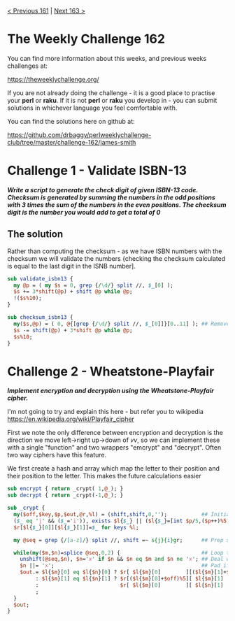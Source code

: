 [< Previous 161](https://github.com/drbaggy/perlweeklychallenge-club/tree/master/challenge-161/james-smith) |
[Next 163 >](https://github.com/drbaggy/perlweeklychallenge-club/tree/master/challenge-163/james-smith)
# The Weekly Challenge 162

You can find more information about this weeks, and previous weeks challenges at:

  https://theweeklychallenge.org/

If you are not already doing the challenge - it is a good place to practise your
**perl** or **raku**. If it is not **perl** or **raku** you develop in - you can
submit solutions in whichever language you feel comfortable with.

You can find the solutions here on github at:

https://github.com/drbaggy/perlweeklychallenge-club/tree/master/challenge-162/james-smith

# Challenge 1 - Validate ISBN-13

***Write a script to generate the check digit of given ISBN-13 code. Checksum is generated by summing the numbers in the odd positions with 3 times the sum of the numbers in the even positions. The checksum digit is the number you would add to get a total of 0***

## The solution

Rather than computing the checksum - as we have ISBN numbers with the checksum we will validate the numbers {checking the checksum calculated is equal to the last digit in the ISNB number].

```perl
sub validate_isbn13 {
  my @p = ( my $s = 0, grep {/\d/} split //, $_[0] );
  $s += 3*shift(@p) + shift @p while @p;
  !($s%10);
}

sub checksum_isbn13 {
  my($s,@p) = ( 0, @{[grep {/\d/} split //, $_[0]]}[0..11] ); ## Remove checksum if present..
  $s -= shift(@p) + 3*shift @p while @p;
  $s%10;
}
```

# Challenge 2 - Wheatstone-Playfair

***Implement encryption and decryption using the Wheatstone-Playfair cipher.***

I'm not going to try and explain this here - but refer you to wikipedia https://en.wikipedia.org/wiki/Playfair_cipher

First we note the only difference between encryption and decryption is the direction we move left->right up->down of *vv*, so we can implement these with a single "function" and two wrappers "emcrypt" and "decrypt". Often two way ciphers have this feature.

We first create a hash and array which map the letter to their position and their position to the letter. This makes the future calculations easier
```perl
sub encrypt { return _crypt( 1,@_); }
sub decrypt { return _crypt(-1,@_); }

sub _crypt {
  my($off,$key,$p,$out,@r,%l) = (shift,shift,0,'');           ## Initialise variables and get mapping...
  ($_ eq 'j' && ($_='i')), exists $l{$_} || ($l{$_}=[int $p/5,($p++)%5]) for grep { /[a-z]/ } split(//,$key),'a'..'i','k'..'z';
  $r[$l{$_}[0]][$l{$_}[1]]=$_ for keys %l;

  my @seq = grep {/[a-z]/} split //, shift =~ s{j}{i}gr;      ## Prep sequence

  while(my($m,$n)=splice @seq,0,2) {                          ## Loop through letter pairs
    unshift(@seq,$n), $n='x' if $n && $n eq $m and $n ne 'x'; ## Deal with case when both letters the same
    $n ||= 'x';                                               ## Pad if required...
    $out.= $l{$m}[0] eq $l{$n}[0] ? $r[ $l{$m}[0]        ][($l{$m}[1]+$off)%5] . $r[ $l{$n}[0]        ][($l{$n}[1]+$off)%5]
         : $l{$m}[1] eq $l{$n}[1] ? $r[($l{$m}[0]+$off)%5][ $l{$m}[1]        ] . $r[($l{$n}[0]+$off)%5][ $l{$n}[1]        ]
         :                          $r[ $l{$m}[0]        ][ $l{$n}[1]        ] . $r[ $l{$n}[0]        ][ $l{$m}[1]        ]
         ;
  }
  $out;
}
```
